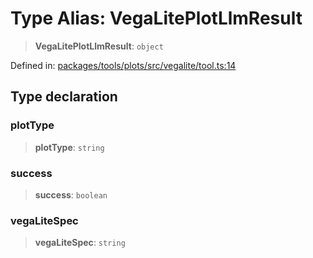 # Type Alias: VegaLitePlotLlmResult

> **VegaLitePlotLlmResult**: `object`

Defined in: [packages/tools/plots/src/vegalite/tool.ts:14](https://github.com/GeoDaCenter/openassistant/blob/0f7bf760e453a1735df9463dc799b04ee2f630fd/packages/tools/plots/src/vegalite/tool.ts#L14)

## Type declaration

### plotType

> **plotType**: `string`

### success

> **success**: `boolean`

### vegaLiteSpec

> **vegaLiteSpec**: `string`
